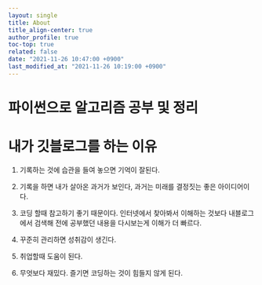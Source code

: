 ```yaml
---
layout: single
title: About
title_align-center: true
author_profile: true
toc-top: true
related: false
date: "2021-11-26 10:47:00 +0900"
last_modified_at: "2021-11-26 10:19:00 +0900"
---
```


# 파이썬으로 알고리즘 공부 및 정리

# 내가 깃블로그를 하는 이유

1. 기록하는 것에 습관을 들여 놓으면 기억이 잘된다.

2. 기록을 하면 내가 살아온 과거가 보인다, 과거는 미래를 결정짓는 좋은 아이디어이다.

3. 코딩 할때 참고하기 좋기 때문이다. 인터넷에서 찾아봐서 이해하는 것보다 내블로그에서 검색해 전에 공부했던 내용을 다시보는게 이해가 더 빠르다.

4. 꾸준히 관리하면 성취감이 생긴다.

5. 취업할때 도움이 된다.

6. 무엇보다 재밌다. 즐기면 코딩하는 것이 힘들지 않게 된다.
